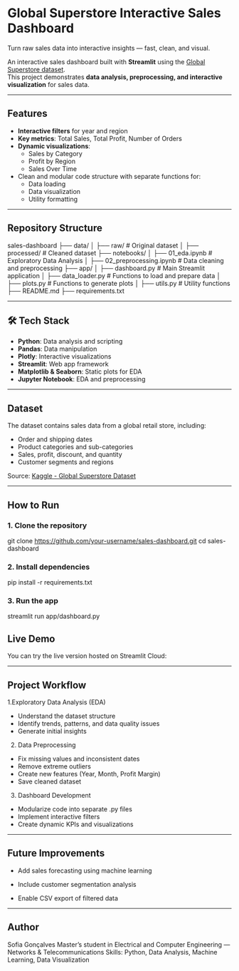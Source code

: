 # Global Superstore Interactive Sales Dashboard

Turn raw sales data into interactive insights — fast, clean, and visual.

An interactive sales dashboard built with **Streamlit** using the [Global Superstore dataset](https://www.kaggle.com/datasets/fatihilhan/global-superstore-dataset).  
This project demonstrates **data analysis, preprocessing, and interactive visualization** for sales data.

---

## Features

- **Interactive filters** for year and region
- **Key metrics**: Total Sales, Total Profit, Number of Orders
- **Dynamic visualizations**:
  - Sales by Category
  - Profit by Region
  - Sales Over Time
- Clean and modular code structure with separate functions for:
  - Data loading
  - Data visualization
  - Utility formatting

---

## Repository Structure

sales-dashboard
├── data/
│ ├── raw/ # Original dataset
│ ├── processed/ # Cleaned dataset
├── notebooks/
│ ├── 01_eda.ipynb # Exploratory Data Analysis
│ ├── 02_preprocessing.ipynb # Data cleaning and preprocessing
├── app/
│ ├── dashboard.py # Main Streamlit application
│ ├── data_loader.py # Functions to load and prepare data
│ ├── plots.py # Functions to generate plots
│ ├── utils.py # Utility functions
├── README.md
├── requirements.txt


---

## 🛠 Tech Stack

- **Python**: Data analysis and scripting
- **Pandas**: Data manipulation
- **Plotly**: Interactive visualizations
- **Streamlit**: Web app framework
- **Matplotlib & Seaborn**: Static plots for EDA
- **Jupyter Notebook**: EDA and preprocessing

---


## Dataset

The dataset contains sales data from a global retail store, including:

- Order and shipping dates
- Product categories and sub-categories
- Sales, profit, discount, and quantity
- Customer segments and regions

Source: [Kaggle - Global Superstore Dataset](https://www.kaggle.com/datasets/fatihilhan/global-superstore-dataset)

---

##  How to Run

### 1. Clone the repository
git clone https://github.com/your-username/sales-dashboard.git
cd sales-dashboard
### 2. Install dependencies
pip install -r requirements.txt
### 3. Run the app
streamlit run app/dashboard.py


## Live Demo
You can try the live version hosted on Streamlit Cloud:



---

## Project Workflow
1.Exploratory Data Analysis (EDA)
- Understand the dataset structure
- Identify trends, patterns, and data quality issues
- Generate initial insights

2. Data Preprocessing
- Fix missing values and inconsistent dates
- Remove extreme outliers
- Create new features (Year, Month, Profit Margin)
- Save cleaned dataset

3. Dashboard Development
- Modularize code into separate .py files
- Implement interactive filters
- Create dynamic KPIs and visualizations


---


## Future Improvements
- Add sales forecasting using machine learning

- Include customer segmentation analysis

- Enable CSV export of filtered data


---


## Author
Sofia Gonçalves
Master’s student in Electrical and Computer Engineering — Networks & Telecommunications
Skills: Python, Data Analysis, Machine Learning, Data Visualization



